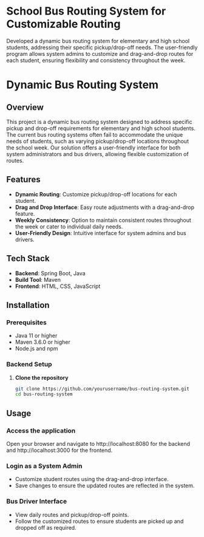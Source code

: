 # School Bus Routing System for Customizable Routing
Developed a dynamic bus routing system for elementary and high school students, addressing their specific pickup/drop-off needs. The user-friendly program allows system admins to customize and drag-and-drop routes for each student, ensuring flexibility and consistency throughout the week.

# Dynamic Bus Routing System

## Overview
This project is a dynamic bus routing system designed to address specific pickup and drop-off requirements for elementary and high school students. The current bus routing systems often fail to accommodate the unique needs of students, such as varying pickup/drop-off locations throughout the school week. Our solution offers a user-friendly interface for both system administrators and bus drivers, allowing flexible customization of routes.

## Features
- **Dynamic Routing**: Customize pickup/drop-off locations for each student.
- **Drag and Drop Interface**: Easy route adjustments with a drag-and-drop feature.
- **Weekly Consistency**: Option to maintain consistent routes throughout the week or cater to individual daily needs.
- **User-Friendly Design**: Intuitive interface for system admins and bus drivers.

## Tech Stack
- **Backend**: Spring Boot, Java
- **Build Tool**: Maven
- **Frontend**: HTML, CSS, JavaScript

## Installation

### Prerequisites
- Java 11 or higher
- Maven 3.6.0 or higher
- Node.js and npm

### Backend Setup
1. **Clone the repository**
   ```bash
   git clone https://github.com/yourusername/bus-routing-system.git
   cd bus-routing-system

## Usage

### Access the application
Open your browser and navigate to http://localhost:8080 for the backend and http://localhost:3000 for the frontend.

### Login as a System Admin
- Customize student routes using the drag-and-drop interface.
- Save changes to ensure the updated routes are reflected in the system.

### Bus Driver Interface
- View daily routes and pickup/drop-off points.
- Follow the customized routes to ensure students are picked up and dropped off as required.

